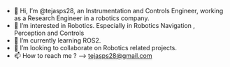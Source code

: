 - 👋 Hi, I’m @tejasps28, an Instrumentation and Controls Engineer, working as a Research Engineer in a robotics company.
- 👀 I’m interested in Robotics. Especially in Robotics Navigation , Perception and Controls
- 🌱 I’m currently learning ROS2.
- 💞️ I’m looking to collaborate on Robotics related projects.
- 📫 How to reach me ? --> tejasps28@gmail.com

<!---
tejasps28/tejasps28 is a ✨ special ✨ repository because its `README.md` (this file) appears on your GitHub profile.
You can click the Preview link to take a look at your changes.
--->

